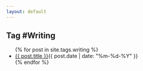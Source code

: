 ```yaml
---
layout: default
---
```


<section class="posts">
<h1>Tag #Writing</h1>
    <ul>
      {% for post in site.tags.writing %}
      <li><a class="post" href="{{ post.url }}">{{ post.title }}</a><time datetime="{{ post.date | date_to_xmlschema }}">{{ post.date | date: "%m-%d-%Y" }}</time></li>
      {% endfor %}
    </ul>
    
</section>